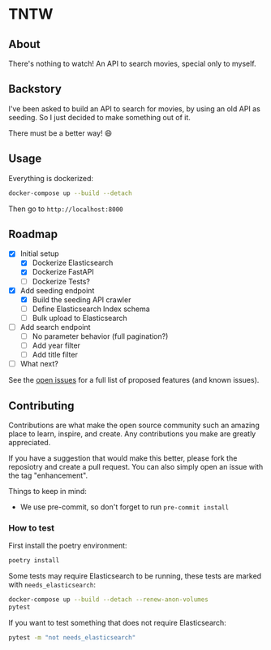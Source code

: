 # TNTW

## About

There's nothing to watch!
An API to search movies, special only to myself.

## Backstory

I've been asked to build an API to search for movies, by using an old API
as seeding. So I just decided to make something out of it.

There must be a better way! :smile:

## Usage

Everything is dockerized:

```sh
docker-compose up --build --detach
```

Then go to `http://localhost:8000`

## Roadmap

- [x] Initial setup
  - [x] Dockerize Elasticsearch
  - [x] Dockerize FastAPI
  - [ ] Dockerize Tests?
- [x] Add seeding endpoint
  - [x] Build the seeding API crawler
  - [ ] Define Elasticsearch Index schema
  - [ ] Bulk upload to Elasticsearch
- [ ] Add search endpoint
  - [ ] No parameter behavior (full pagination?)
  - [ ] Add year filter
  - [ ] Add title filter
- [ ] What next?

See the [open issues][open-issues] for a full list of
proposed features (and known issues).

## Contributing

Contributions are what make the open source community such an amazing place
to learn, inspire, and create.
Any contributions you make are greatly appreciated.

If you have a suggestion that would make this better, please fork
the reposiotry and create a pull request. You can also simply open
an issue with the tag "enhancement".

Things to keep in mind:

- We use pre-commit, so don't forget to run `pre-commit install`

### How to test

First install the poetry environment:

```sh
poetry install
```

Some tests may require Elasticsearch to be running, these tests are
marked with `needs_elasticsearch`:

```sh
docker-compose up --build --detach --renew-anon-volumes
pytest
```

If you want to test something that does not require Elasticsearch:

```sh
pytest -m "not needs_elasticsearch"
```

[open-issues]: https://github.com/nramirezuy/tntw/issues
